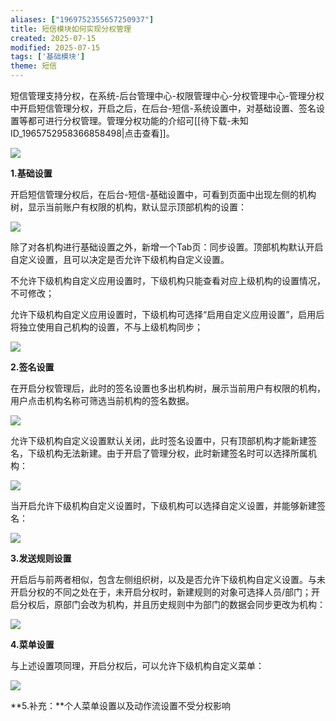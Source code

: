 ```yaml
---
aliases: ["1969752355657250937"]
title: 短信模块如何实现分权管理
created: 2025-07-15
modified: 2025-07-15
tags: ['基础模块']
theme: 短信
---
```


短信管理支持分权，在系统-后台管理中心-权限管理中心-分权管理中心-管理分权中开启短信管理分权，开启之后，在后台-短信-系统设置中，对基础设置、签名设置等都可进行分权管理。管理分权功能的介绍可[[待下载-未知ID_1965752958366858498|点击查看]]。

![](5963c6f7f88f8aba692bbcc457a55a64.jpg)

**1.基础设置**

开启短信管理分权后，在后台-短信-基础设置中，可看到页面中出现左侧的机构树，显示当前账户有权限的机构，默认显示顶部机构的设置：

![](9e98845d3fa8dc77c6d3f14722e5895e.jpg)

除了对各机构进行基础设置之外，新增一个Tab页：同步设置。顶部机构默认开启自定义设置，且可以决定是否允许下级机构自定义设置。

不允许下级机构自定义应用设置时，下级机构只能查看对应上级机构的设置情况，不可修改；

允许下级机构自定义应用设置时，下级机构可选择“启用自定义应用设置”，启用后将独立使用自己机构的设置，不与上级机构同步；

![](b7f55a8ba05fd52d556e65a41a0d4eea.jpg)

**2.签名设置**

在开启分权管理后，此时的签名设置也多出机构树，展示当前用户有权限的机构，用户点击机构名称可筛选当前机构的签名数据。

![](4be969b45677198183c81b2dc6225e82.jpg)

允许下级机构自定义设置默认关闭，此时签名设置中，只有顶部机构才能新建签名，下级机构无法新建。由于开启了管理分权，此时新建签名时可以选择所属机构：

![](a9cb67b202dac818a0a57d603a6a35f2.jpg)

当开启允许下级机构自定义设置时，下级机构可以选择自定义设置，并能够新建签名：

![](442d1c166b7405db5aaef65b2f7ac6af.jpg)

**3.发送规则设置**

开启后与前两者相似，包含左侧组织树，以及是否允许下级机构自定义设置。与未开启分权的不同之处在于，未开启分权时，新建规则的对象可选择人员/部门；开启分权后，原部门会改为机构，并且历史规则中为部门的数据会同步更改为机构：

![](b7ff5c3fee480bb0bbb8490c8a63a2f9.jpg)

**4.菜单设置**

与上述设置项同理，开启分权后，可以允许下级机构自定义菜单：

![](6843de609c3e72012fbee505ed5a5334.jpg)

**5.补充：**个人菜单设置以及动作流设置不受分权影响